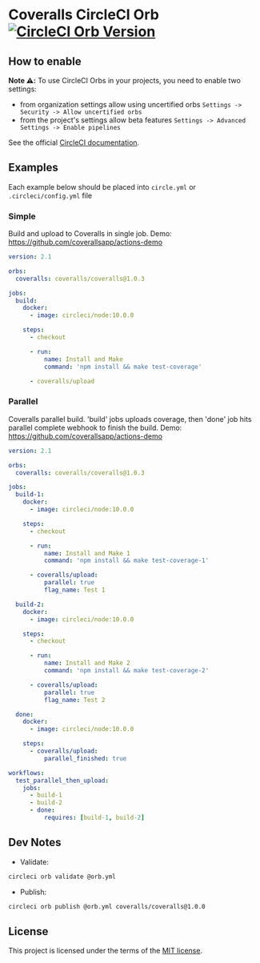 # Coveralls CircleCI Orb [![CircleCI Orb Version](https://img.shields.io/badge/endpoint.svg?url=https://badges.circleci.io/orb/coveralls/coveralls)](https://circleci.com/orbs/registry/orb/coveralls/coveralls)

## How to enable

**Note ⚠️:** To use CircleCI Orbs in your projects, you need to enable two settings:

- from organization settings allow using uncertified orbs `Settings -> Security -> Allow uncertified orbs`
- from the project's settings allow beta features `Settings -> Advanced Settings -> Enable pipelines`

See the official [CircleCI documentation](https://circleci.com/docs/2.0/using-orbs/).

## Examples

Each example below should be placed into `circle.yml` or `.circleci/config.yml` file

### Simple

Build and upload to Coveralls in single job.
Demo: https://github.com/coverallsapp/actions-demo

```yaml
version: 2.1

orbs:
  coveralls: coveralls/coveralls@1.0.3

jobs:
  build:
    docker:
      - image: circleci/node:10.0.0

    steps:
      - checkout

      - run:
          name: Install and Make
          command: 'npm install && make test-coverage'

      - coveralls/upload
```

### Parallel

Coveralls parallel build.
'build' jobs uploads coverage, then 'done' job hits parallel complete webhook to finish the build.
Demo: https://github.com/coverallsapp/actions-demo

```yaml
version: 2.1

orbs:
  coveralls: coveralls/coveralls@1.0.3

jobs:
  build-1:
    docker:
      - image: circleci/node:10.0.0

    steps:
      - checkout

      - run:
          name: Install and Make 1
          command: 'npm install && make test-coverage-1'

      - coveralls/upload:
          parallel: true
          flag_name: Test 1

  build-2:
    docker:
      - image: circleci/node:10.0.0

    steps:
      - checkout

      - run:
          name: Install and Make 2
          command: 'npm install && make test-coverage-2'

      - coveralls/upload:
          parallel: true
          flag_name: Test 2

  done:
    docker:
      - image: circleci/node:10.0.0

    steps:
      - coveralls/upload:
          parallel_finished: true

workflows:
  test_parallel_then_upload:
    jobs:
      - build-1
      - build-2
      - done:
          requires: [build-1, build-2]
```

## Dev Notes

* Validate:

```bash
circleci orb validate @orb.yml
```

* Publish:

```bash
circleci orb publish @orb.yml coveralls/coveralls@1.0.0
```

## License

This project is licensed under the terms of the [MIT license](/LICENSE).
